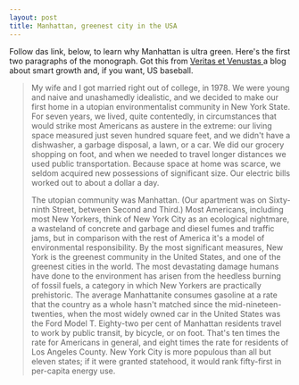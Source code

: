 ```yaml
---
layout: post
title: Manhattan, greenest city in the USA 
---
```



Follow das link, below, to learn why Manhattan is ultra green. Here's the first two paragraphs of the monograph. Got this from <a href="http://massengale.typepad.com/venustas/">Veritas et Venustas </a>a blog about smart growth and, if you want, US baseball.<blockquote>

My wife and I got married right out of college, in 1978. We were young and naive and unashamedly idealistic, and we decided to make our first home in a utopian environmentalist community in New York State. For seven years, we lived, quite contentedly, in circumstances that would strike most Americans as austere in the extreme: our living space measured just seven hundred square feet, and we didn't have a dishwasher, a garbage disposal, a lawn, or a car. We did our grocery shopping on foot, and when we needed to travel longer distances we used public transportation. Because space at home was scarce, we seldom acquired new possessions of significant size. Our electric bills worked out to about a dollar a day. 

The utopian community was Manhattan. (Our apartment was on Sixty-ninth Street, between Second and Third.) Most Americans, including most New Yorkers, think of New York City as an ecological nightmare, a wasteland of concrete and garbage and diesel fumes and traffic jams, but in comparison with the rest of America it's a model of environmental responsibility. By the most significant measures, New York is the greenest community in the United States, and one of the greenest cities in the world. The most devastating damage humans have done to the environment has arisen from the heedless burning of fossil fuels, a category in which New Yorkers are practically prehistoric. The average Manhattanite consumes gasoline at a rate that the country as a whole hasn't matched since the mid-nineteen-twenties, when the most widely owned car in the United States was the Ford Model T. Eighty-two per cent of Manhattan residents travel to work by public transit, by bicycle, or on foot. That's ten times the rate for Americans in general, and eight times the rate for residents of Los Angeles County. New York City is more populous than all but eleven states; if it were granted statehood, it would rank fifty-first in per-capita energy use.</blockquote>
